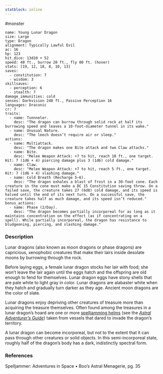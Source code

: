 ```yaml
---
statblock: inline
---
```

 #monster 

```statblock
name: Young Lunar Dragon
size: Large
type: Dragon
alignment: Typically Lawful Evil
ac: 16
hp: 123
hit_dice: 13d10 + 52
speed: 40 ft., burrow 20 ft., fly 80 ft. (hover)
stats: [19, 12, 18, 8, 10, 13]
saves:
  - constitution: 7
  - wisdom: 3
skillsaves:
  - perception: 6
  - stealth: 7
damage_immunities: cold
senses: Darkvision 240 ft., Passive Perception 16
languages: Draconic
cr: 7
traits:
  - name: Tunnneler.
    desc: "The dragon can burrow through solid rock at half its burrowing speed and leaves a 10-foot-diameter tunnel in its wake."
  - name: Unusual Nature.
    desc: "The leech doesn’t require air or sleep."
actions:
  - name: Multiattack.
    desc: "The dragon makes one Bite attack and two Claw attacks."
  - name: Bite.
    desc: "Melee Weapon Attack: +7 to hit, reach 10 ft., one target. Hit: 7 (1d6 + 4) piercing damage plus 3 (1d6) cold damage."
  - name: Claw.
    desc: "Melee Weapon Attack: +7 to hit, reach 5 ft., one target. Hit: 7 (1d6 + 4) slashing damage."
  - name: Cold Breath (Recharge 5–6).
    desc: "The dragon exhales a blast of frost in a 30-foot cone. Each creature in the cone must make a DC 15 Constitution saving throw. On a failed save, the creature takes 27 (6d8) cold damage, and its speed is halved until the end of its next turn. On a successful save, the creature takes half as much damage, and its speed isn’t reduced."
bonus_actions:
  - name: Phase (2/Day).
    desc: "The dragon becomes partially incorporeal for as long as it maintains concentration on the effect (as if concentrating on a spell). While partially incorporeal, the dragon has resistance to bludgeoning, piercing, and slashing damage."
```

### Description

Lunar dragons (also known as moon dragons or phase dragons) are capricious, xenophobic creatures that make their lairs inside desolate moons by burrowing through the rock.

Before laying eggs, a female lunar dragon stocks her lair with food; she won’t leave the lair again until the eggs hatch and the offspring are old enough to fend for themselves. Lunar dragon eggs have stony shells that are pale white to light gray in color. Lunar dragons are alabaster white when they hatch and gradually turn darker as they age. Ancient moon dragons are the color of slate.

Lunar dragons enjoy depriving other creatures of treasure more than acquiring the treasure themselves. Often found among the treasures in a lunar dragon’s hoard are one or more [spelljamming helms](https://www.dndbeyond.com/magic-items/5439867-spelljamming-helm) (see the _[Astral Adventurer’s Guide](https://www.dndbeyond.com/sources/sais/aag)_) taken from vessels that dared to invade the dragon’s territory.

A lunar dragon can become incorporeal, but not to the extent that it can pass through other creatures or solid objects. In this semi-incorporeal state, roughly half of the dragon’s body has a dark, indistinctly spectral form.

### References

Spelljammer: Adventures in Space • Boo’s Astral Menagerie, pg. 35